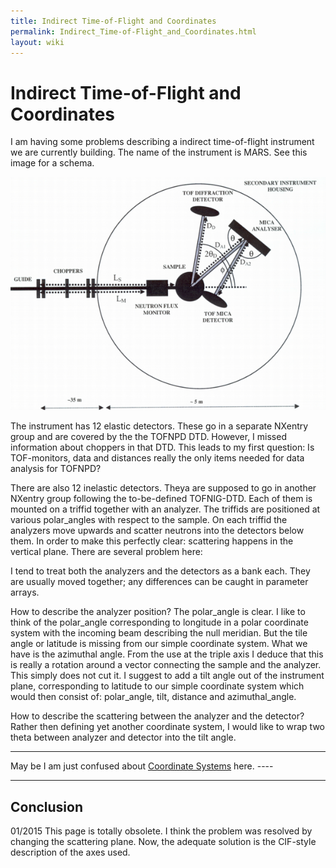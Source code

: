 ```yaml
---
title: Indirect Time-of-Flight and Coordinates
permalink: Indirect_Time-of-Flight_and_Coordinates.html
layout: wiki
---
```

Indirect Time-of-Flight and Coordinates
=======================================

I am having some problems describing a indirect time-of-flight
instrument we are currently building. The name of the instrument is
MARS. See this image for a schema.

![MARS|center](mars.png "MARS|center")

The instrument has 12 elastic detectors. These go in a separate NXentry
group and are covered by the the TOFNPD DTD. However, I missed
information about choppers in that DTD. This leads to my first question:
Is TOF-monitors, data and distances really the only items needed for
data analysis for TOFNPD?

There are also 12 inelastic detectors. Theya are supposed to go in
another NXentry group following the to-be-defined TOFNIG-DTD. Each of
them is mounted on a triffid together with an analyzer. The triffids are
positioned at various polar\_angles with respect to the sample. On each
triffid the analyzers move upwards and scatter neutrons into the
detectors below them. In order to make this perfectly clear: scattering
happens in the vertical plane. There are several problem here:

I tend to treat both the analyzers and the detectors as a bank each.
They are usually moved together; any differences can be caught in
parameter arrays.

How to describe the analyzer position? The polar\_angle is clear. I like
to think of the polar\_angle corresponding to longitude in a polar
coordinate system with the incoming beam describing the null meridian.
But the tile angle or latitude is missing from our simple coordinate
system. What we have is the azimuthal angle. From the use at the triple
axis I deduce that this is really a rotation around a vector connecting
the sample and the analyzer. This simply does not cut it. I suggest to
add a tilt angle out of the instrument plane, corresponding to latitude
to our simple coordinate system which would then consist of:
polar\_angle, tilt, distance and azimuthal\_angle.

How to describe the scattering between the analyzer and the detector?
Rather then defining yet another coordinate system, I would like to wrap
two theta between analyzer and detector into the tilt angle.

------------------------------------------------------------------------

May be I am just confused about [Coordinate
Systems](Coordinate_Systems.html "wikilink") here. ----

------------------------------------------------------------------------

Conclusion
----------

01/2015 This page is totally obsolete. I think the problem was resolved
by changing the scattering plane. Now, the adequate solution is the
CIF-style description of the axes used.
